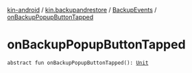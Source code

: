 [kin-android](../../index.md) / [kin.backupandrestore](../index.md) / [BackupEvents](index.md) / [onBackupPopupButtonTapped](./on-backup-popup-button-tapped.md)

# onBackupPopupButtonTapped

`abstract fun onBackupPopupButtonTapped(): `[`Unit`](https://kotlinlang.org/api/latest/jvm/stdlib/kotlin/-unit/index.html)